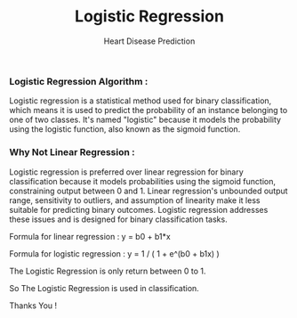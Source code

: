 <h1 align="center" id="title">Logistic Regression</h1>
<p align="center">Heart Disease Prediction</p>
<br>
<h3>Logistic Regression Algorithm :</h3>

<p>Logistic regression is a statistical method used for binary classification, which means it is used to predict the probability of an instance belonging to one of two classes. It's named "logistic" because it models the probability using the logistic function, also known as the sigmoid function.</p>
<h3>Why Not Linear Regression :</h3>

<p>Logistic regression is preferred over linear regression for binary classification because it models probabilities using the sigmoid function, constraining output between 0 and 1. Linear regression's unbounded output range, sensitivity to outliers, and assumption of linearity make it less suitable for predicting binary outcomes. Logistic regression addresses these issues and is designed for binary classification tasks.</p>

<p>Formula for linear regression : y = b0 + b1*x</p>
<p>Formula for logistic regression : y = 1 / ( 1 + e^(b0 + b1x) )</p>

<p>The Logistic Regression is only return between 0 to 1.</p>
<p>So The Logistic Regression is used in classification.</p>

<p>Thanks You !</p>
